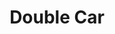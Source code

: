 ---
pid: WS163
title: Double Car
location_transcription: 
zipcode: '19145'
outside_phl: 
neighborhood: Passyunk
age: '6'
age_range: 6-13
instagram: 
image_file_name: WS_163.jpg
proposal_transcription: 
topic: Family
topic_summary: '0'
type: Other No Form
keywords_other: mommy, daddy, automobiles
credit: Anja
image_labels: |-
  -My mommy
  -Mi Anja
  -Daddy
twitter: 
facebook: 
permalink: "/monuments/ws163/"
layout: item-page
---